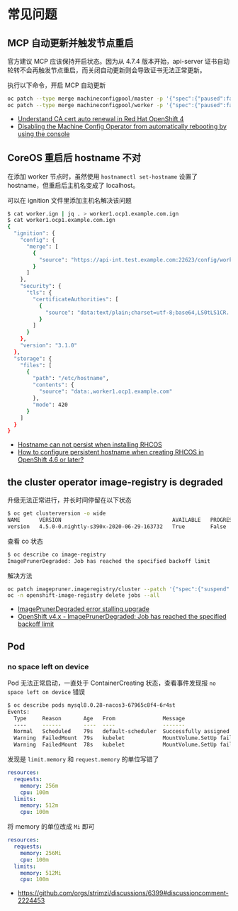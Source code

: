 # 常见问题

## MCP 自动更新并触发节点重启

官方建议 MCP 应该保持开启状态。因为从 4.7.4 版本开始，api-server 证书自动轮转不会再触发节点重启，而关闭自动更新则会导致证书无法正常更新。

执行以下命令，开启 MCP 自动更新

```sh
oc patch --type merge machineconfigpool/master -p '{"spec":{"paused":false}}'
oc patch --type merge machineconfigpool/worker -p '{"spec":{"paused":false}}'
```

- [Understand CA cert auto renewal in Red Hat OpenShift 4](https://access.redhat.com/articles/5651701)
- [Disabling the Machine Config Operator from automatically rebooting by using the console](https://docs.openshift.com/container-platform/4.10/support/troubleshooting/troubleshooting-operator-issues.html#troubleshooting-disabling-autoreboot-mco-console_troubleshooting-operator-issues)

## CoreOS 重启后 hostname 不对

在添加 worker 节点时，虽然使用 `hostnamectl set-hostname` 设置了 hostname，但重启后主机名变成了 localhost。

可以在 ignition 文件里添加主机名解决该问题

```sh hl_lines="23-33"
$ cat worker.ign | jq . > worker1.ocp1.example.com.ign
$ cat worker1.ocp1.example.com.ign
{
  "ignition": {
    "config": {
      "merge": [
        {
          "source": "https://api-int.test.example.com:22623/config/worker"
        }
      ]
    },
    "security": {
      "tls": {
        "certificateAuthorities": [
          {
            "source": "data:text/plain;charset=utf-8;base64,LS0tLS1CR...."
          }
        ]
      }
    },
    "version": "3.1.0"
  },
  "storage": {
    "files": [
      {
        "path": "/etc/hostname",
        "contents": {
          "source": "data:,worker1.ocp1.example.com"
        },
        "mode": 420
      }
    ]
  }
}
```

- [Hostname can not persist when installing RHCOS](https://bugzilla.redhat.com/show_bug.cgi?id=1905986)
- [How to configure persistent hostname when creating RHCOS in OpenShift 4.6 or later?](https://access.redhat.com/solutions/5680251)

## the cluster operator image-registry is degraded

升级无法正常进行，并长时间停留在以下状态

```sh
$ oc get clusterversion -o wide
NAME      VERSION                                   AVAILABLE   PROGRESSING   SINCE   STATUS
version   4.5.0-0.nightly-s390x-2020-06-29-163732   True        False         15h     Error while reconciling 4.5.0-0.nightly-s390x-2020-06-29-163732: the cluster operator image-registry is degraded
```

查看 co 状态

```sh
$ oc describe co image-registry
ImagePrunerDegraded: Job has reached the specified backoff limit
```

解决方法

```sh
oc patch imagepruner.imageregistry/cluster --patch '{"spec":{"suspend":true}}' --type=merge
oc -n openshift-image-registry delete jobs --all
```

- [ImagePrunerDegraded error stalling upgrade](https://access.redhat.com/solutions/5370391)
- [OpenShift v4.x - ImagePrunerDegraded: Job has reached the specified backoff limit](https://gist.github.com/aisuhua/c8e4acbf2d2b1061758ef5ecef5bc0e7)

## Pod

### no space left on device

Pod 无法正常启动，一直处于 ContainerCreating 状态，查看事件发现报 `no space left on device` 错误

```sh
$ oc describe pods mysql8.0.28-nacos3-67965c8f4-6r4st
Events:
  Type     Reason       Age   From               Message
  ----     ------       ----  ----               -------
  Normal   Scheduled    79s   default-scheduler  Successfully assigned zfqs/mysql8.0.28-nacos3-67965c8f4-6r4st to worker8.dev3.example.com
  Warning  FailedMount  79s   kubelet            MountVolume.SetUp failed for volume "kube-api-access-dp55p" : write /var/lib/kubelet/pods/eda464b0-1376-4edb-b0ea-c495f18bbb9e/volumes/kubernetes.io~projected/kube-api-access-dp55p/..2023_05_29_08_16_36.1470493620/ca.crt: no space left on device
  Warning  FailedMount  78s   kubelet            MountVolume.SetUp failed for volume "kube-api-access-dp55p" : write /var/lib/kubelet/pods/eda464b0-1376-4edb-b0ea-c495f18bbb9e/volumes/kubernetes.io~projected/kube-api-access-dp55p/..2023_05_29_08_16_37.1796074709/service-ca.crt: no space left on device
```

发现是 `limit.memory` 和 `request.memory` 的单位写错了

```yaml
resources:
  requests:
    memory: 256m
    cpu: 100m
  limits:
    memory: 512m
    cpu: 100m
```

将 memory 的单位改成 `Mi` 即可

```yaml hl_lines="3,6"
resources:
  requests:
    memory: 256Mi
    cpu: 100m
  limits:
    memory: 512Mi
    cpu: 100m
```

- https://github.com/orgs/strimzi/discussions/6399#discussioncomment-2224453
